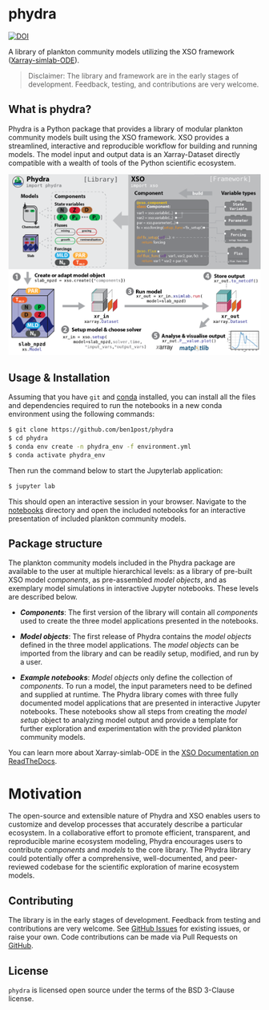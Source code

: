 # phydra
[![DOI](https://zenodo.org/badge/DOI/10.5281/zenodo.8178694.svg)](https://doi.org/10.5281/zenodo.8178694)


A library of plankton community models utilizing the XSO framework 
([Xarray-simlab-ODE](https://github.com/ben1post/xarray-simlab-ode)). 

> Disclaimer: The library and framework are in the early stages of development. 
> Feedback, testing, and contributions are very welcome.

## What is phydra?
Phydra is a Python package that provides a library of modular plankton community models built using the XSO framework. XSO provides a streamlined, interactive and reproducible workflow for building and running models. The model input and output data is an Xarray-Dataset directly compatible with a wealth of tools of the Python scientific ecosystem.

![00_schematics_PhydraXSO.png](notebooks/images/00_schematics_PhydraXSO.png)

## Usage & Installation

Assuming that you have `git` and [conda](https://conda.io/docs/index.html)
installed, you can install all the files and dependencies required to run the 
notebooks in a new conda environment using the following commands:

```bash
$ git clone https://github.com/ben1post/phydra
$ cd phydra
$ conda env create -n phydra_env -f environment.yml
$ conda activate phydra_env
```

Then run the command below to start the Jupyterlab application:

```bash
$ jupyter lab
```

This should open an interactive session in your browser. Navigate to the [notebooks](https://github.com/ben1post/phydra/tree/master/notebooks) directory and open the included notebooks for an interactive presentation of included plankton community models.

## Package structure
The plankton community models included in the Phydra package are available to the user at multiple hierarchical levels: as a library of pre-built XSO model _components_, as pre-assembled _model objects_, and as exemplary model simulations in interactive Jupyter notebooks. These levels are described below.


- _**Components**_: The first version of the library will contain all _components_ used to create the three model applications presented in the notebooks.
    
- _**Model objects**_: The first release of Phydra contains the _model objects_ defined in the three model applications. The _model objects_ can be imported from the library and can be readily setup, modified, and run by a user.
    
- _**Example notebooks**_: _Model objects_ only define the collection of _components_. To run a model, the input parameters need to be defined and supplied at runtime. The Phydra library comes with three fully documented model applications that are presented in interactive Jupyter notebooks. These notebooks show all steps from creating the _model setup_ object to analyzing model output and provide a template for further exploration  and experimentation with the provided plankton community models.
    
You can learn more about Xarray-simlab-ODE in the [XSO Documentation on ReadTheDocs](https://xarray-simlab-ode.readthedocs.io/en/latest/index.html).

# Motivation

The open-source and extensible nature of Phydra and XSO enables users to 
customize and develop processes that accurately describe a particular
ecosystem.  In a collaborative effort to promote efficient, transparent, 
and reproducible marine ecosystem modeling, Phydra encourages users to 
contribute _components_ and _models_ to the core library. The 
Phydra library could potentially offer a comprehensive, well-documented, 
and peer-reviewed codebase for the scientific exploration of marine 
ecosystem models.


## Contributing

The library is in the early stages of development. Feedback from testing and contributions are very welcome. 
See [GitHub Issues](https://github.com/ben1post/phydra/issues) for existing issues, or raise your own.
Code contributions can be made via Pull Requests on [GitHub](https://github.com/ben1post/phydra).

## License

`phydra` is licensed open source under the terms of the BSD 3-Clause license.
